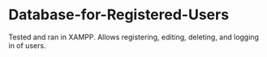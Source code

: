 # Database-for-Registered-Users

Tested and ran in XAMPP. Allows registering, editing, deleting, and logging in of users. 
